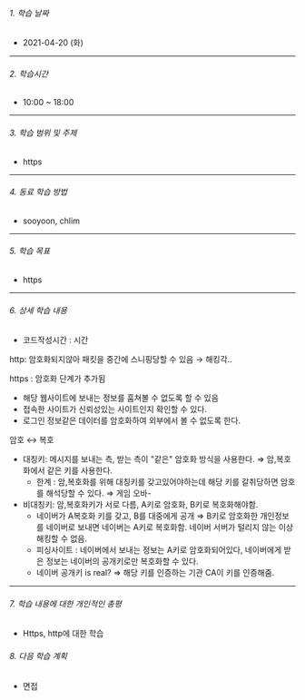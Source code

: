 ###### 1. 학습 날짜

- 2021-04-20 (화)

---

###### 2. 학습시간

- 10:00 ~ 18:00

---

###### 3. 학습 범위 및 주제

- https

---

###### 4. 동료 학습 방법 

- sooyoon, chlim

---

###### 5. 학습 목표 

- https

---

###### 6. 상세 학습 내용

- 코드작성시간 :  시간

http: 암호화되지않아 패킷을 중간에 스니핑당할 수 있음 → 해킹각..

https : 암호화 단계가 추가됨

- 해당 웹사이트에 보내는 정보를 훔쳐볼 수 없도록 할 수 있음
- 접속한 사이트가 신뢰성있는 사이트인지 확인할 수 있다.
- 로그인 정보같은 데이터를 암호화하여 외부에서 볼 수 없도록 한다.

암호 ↔  복호

- 대칭키: 메시지를 보내는 측, 받는 측이 "같은" 암호화 방식을 사용한다. ⇒ 암,복호화에서 같은 키를 사용한다.
  - 한계 : 암,복호화를 위해 대칭키를 갖고있어야하는데 해당 키를 갈취당하면 암호를 해석당할 수 있다. ⇒ 게임 오바-
- 비대칭키: 암,복호화키가 서로 다름, A키로 암호화, B키로 복호화해야함.
  - 네이버가 A복호화 키를 갖고, B를 대중에게 공개 ⇒ B키로 암호화한 개인정보를 네이버로 보내면 네이버는 A키로 복호화함. 네이버 서버가 털리지 않는 이상 해킹할 수 없음.
  - 피싱사이트 : 네이버에서 보내는 정보는 A키로 암호화되어있다, 네이버에게 받은 정보는 네이버의 공개키로만 복호화할 수 있다.
  - 네이버 공개키 is real? ⇒ 해당 키를 인증하는 기관 CA이 키를 인증해줌.

---

###### 7. 학습 내용에 대한 개인적인 총평

- Https, http에 대한 학습

###### 8. 다음 학습 계획

- 면접